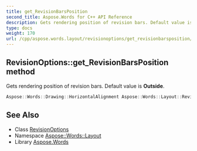 ```yaml
---
title: get_RevisionBarsPosition
second_title: Aspose.Words for C++ API Reference
description: Gets rendering position of revision bars. Default value is Outside.
type: docs
weight: 170
url: /cpp/aspose.words.layout/revisionoptions/get_revisionbarsposition/
---
```

## RevisionOptions::get_RevisionBarsPosition method


Gets rendering position of revision bars. Default value is **Outside**.

```cpp
Aspose::Words::Drawing::HorizontalAlignment Aspose::Words::Layout::RevisionOptions::get_RevisionBarsPosition() const
```

## See Also

* Class [RevisionOptions](../)
* Namespace [Aspose::Words::Layout](../../)
* Library [Aspose.Words](../../../)
